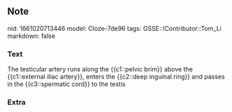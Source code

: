 ## Note
nid: 1661020713446
model: Cloze-7de96
tags: GSSE::!Contributor::Tom_Li
markdown: false

### Text
<div>
  The testicular artery runs along the {{c1::pelvic brim}} above
  the {{c1::external iliac artery}}, enters the {{c2::deep inguinal
  ring}} and passes in the {{c3::spermatic cord}} to the testis
</div>

### Extra

